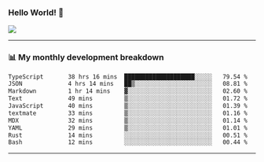 ### Hello World! 👋

<a>
  <img align="center" src="https://github-readme-stats.vercel.app/api?username=megatunger&count_private=true&include_all_commits=true&bg_color=30,56CCF2,2F80ED&title_color=fff&text_color=fff" />
</a>

------
### 📊 My monthly development breakdown

<!--START_SECTION:waka-->

```txt
TypeScript       38 hrs 16 mins  ████████████████████░░░░░   79.54 %
JSON             4 hrs 14 mins   ██▒░░░░░░░░░░░░░░░░░░░░░░   08.81 %
Markdown         1 hr 14 mins    ▓░░░░░░░░░░░░░░░░░░░░░░░░   02.60 %
Text             49 mins         ▒░░░░░░░░░░░░░░░░░░░░░░░░   01.72 %
JavaScript       40 mins         ▒░░░░░░░░░░░░░░░░░░░░░░░░   01.39 %
textmate         33 mins         ▒░░░░░░░░░░░░░░░░░░░░░░░░   01.16 %
MDX              32 mins         ▒░░░░░░░░░░░░░░░░░░░░░░░░   01.14 %
YAML             29 mins         ▒░░░░░░░░░░░░░░░░░░░░░░░░   01.01 %
Rust             14 mins         ░░░░░░░░░░░░░░░░░░░░░░░░░   00.51 %
Bash             12 mins         ░░░░░░░░░░░░░░░░░░░░░░░░░   00.44 %
```

<!--END_SECTION:waka-->

------
